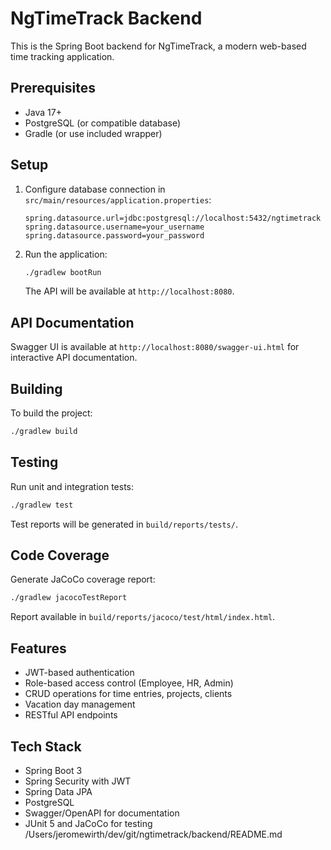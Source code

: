 # NgTimeTrack Backend

This is the Spring Boot backend for NgTimeTrack, a modern web-based time tracking application.

## Prerequisites

- Java 17+
- PostgreSQL (or compatible database)
- Gradle (or use included wrapper)

## Setup

1. Configure database connection in `src/main/resources/application.properties`:

   ```properties
   spring.datasource.url=jdbc:postgresql://localhost:5432/ngtimetrack
   spring.datasource.username=your_username
   spring.datasource.password=your_password
   ```

2. Run the application:

   ```bash
   ./gradlew bootRun
   ```

   The API will be available at `http://localhost:8080`.

## API Documentation

Swagger UI is available at `http://localhost:8080/swagger-ui.html` for interactive API documentation.

## Building

To build the project:

```bash
./gradlew build
```

## Testing

Run unit and integration tests:

```bash
./gradlew test
```

Test reports will be generated in `build/reports/tests/`.

## Code Coverage

Generate JaCoCo coverage report:

```bash
./gradlew jacocoTestReport
```

Report available in `build/reports/jacoco/test/html/index.html`.

## Features

- JWT-based authentication
- Role-based access control (Employee, HR, Admin)
- CRUD operations for time entries, projects, clients
- Vacation day management
- RESTful API endpoints

## Tech Stack

- Spring Boot 3
- Spring Security with JWT
- Spring Data JPA
- PostgreSQL
- Swagger/OpenAPI for documentation
- JUnit 5 and JaCoCo for testing</content>
  <parameter name="filePath">/Users/jeromewirth/dev/git/ngtimetrack/backend/README.md
